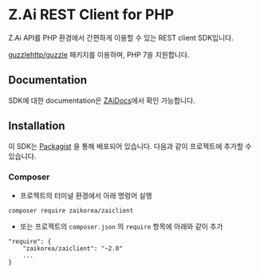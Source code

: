 # Z.Ai REST Client for PHP

Z.Ai API를 PHP 환경에서 간편하게 이용할 수 있는 REST client SDK입니다.

[guzzlehttp/guzzle](https://github.com/guzzle/guzzle) 패키지를 이용하며, PHP 7을 지원합니다.

## Documentation
SDK에 대한 documentation은 [ZAiDocs](https://docs.zaikorea.org/collector/php)에서 확인 가능합니다.

## Installation

이 SDK는 [Packagist](https://packagist.org/) 을 통해 배포되어 있습니다. 다음과 같이 프로젝트에 추가할 수 있습니다.

### Composer

- 프로젝트의 터미널 환경에서 아래 명령어 실행
```
composer require zaikorea/zaiclient
```

- 또는 프로젝트의 `composer.json` 의 `require` 항목에 아래와 같이 추가
```
"require": {
    "zaikorea/zaiclient": "~2.0"
    ...
}
```
